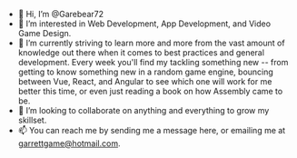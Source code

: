 - 👋 Hi, I’m @Garebear72
- 👀 I’m interested in Web Development, App Development, and Video Game Design.
- 🌱 I’m currently striving to learn more and more from the vast amount of knowledge out there when it comes to best practices and general development. Every week you'll find my tackling something new -- from getting to know something new in a random game engine, bouncing between Vue, React, and Angular to see which one will work for me better this time, or even just reading a book on how Assembly came to be.
- 💞️ I’m looking to collaborate on anything and everything to grow my skillset.
- 📫 You can reach me by sending me a message here, or emailing me at garrettgame@hotmail.com.
